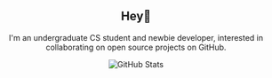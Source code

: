<h2 align="center">Hey👋</h2>

<p align="center">I'm an undergraduate CS student and newbie developer, interested in collaborating on open source projects on GitHub.</p>

<p align="center">
  <img src="https://github-readme-stats.vercel.app/api?username=AlightSoulmate&show_icons=true" alt="GitHub Stats" />
</p>
<!--
**AlightSoulmate/AlightSoulmate** is a ✨ _special_ ✨ repository because its `README.md` (this file) appears on your GitHub profile.

Here are some ideas to get you started:

- 🔭 I’m currently working on ...
- 🌱 I’m currently learning ...
- 👯 I’m looking to collaborate on ...
- 🤔 I’m looking for help with ...
- 💬 Ask me about ...
- 📫 How to reach me: ...
- 😄 Pronouns: ...
- ⚡ Fun fact: ...
-->
